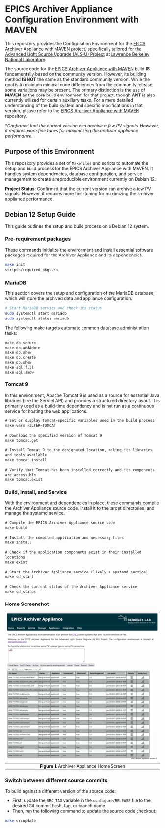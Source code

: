 # EPICS Archiver Appliance Configuration Environment with MAVEN

This repository provides the Configuration Environment for the [EPICS Archiver Appliance with MAVEN](https://github.com/jeonghanlee/epicsarchiverap-maven) project, specifically tailored for [the Advanced Light Source Upgrade (ALS-U) Project](https://als.lbl.gov/als-u/overview/) at [Lawrence Berkeley National Laboratory](https://lbl.gov).

The source code for the [EPICS Archiver Appliance with MAVEN](https://github.com/jeonghanlee/epicsarchiverap-maven) build **IS** fundamentally based on the community version. However, its building method **IS NOT** the same as the standard community version. While the goal is to maintain minimal code differences from the community release, some variations may be present. The primary distinction is the use of **MAVEN** as the core build environment for that project, though **ANT** is also currently utilized for certain auxiliary tasks. For a more detailed understanding of the build system and specific modifications in that version, please refer to the [EPICS Archiver Appliance with MAVEN](https://github.com/jeonghanlee/epicsarchiverap-maven) repository.

**Confirmed that the current version can archive a few PV signals. However, it requires more fine tunes for maximazing the archiver appliance performance.*

## Purpose of this Environment

This repository provides a set of `Makefiles` and scripts to automate the setup and build process for the EPICS Archiver Appliance with MAVEN. It handles system dependencies, database configuration, and service management to create a reproducible environment currently on Debian 12.

**Project Status**: Confirmed that the current version can archive a few PV signals. However, it requires more fine-tuning for maximizing the archiver appliance performance.

## Debian 12 Setup Guide

This guide outlines the setup and build process on a Debian 12 system.

### Pre-requirement packages

These commands initialize the environment and install essential software packages required for the Archiver Appliance and its dependencies.

```bash
make init
scripts/required_pkgs.sh
```

### MariaDB

This section covers the setup and configuration of the MariaDB database, which will store the archived data and appliance configuration.

```bash
# Start MariaDB service and check its status
sudo systemctl start mariadb
sudo systemctl status mariadb
```

The following make targets automate common database administration tasks:
```
make db.secure
make db.addAdmin
make db.show
make db.create
make db.show
make sql.fill
make sql.show
```

### Tomcat 9

In this environment, Apache Tomcat 9 is used as a source for essential Java libraries (like the Servlet API) and provides a structured directory layout. It is primarily used as a build-time dependency and is not run as a continuous service for hosting the web applications.

```
# Set or display Tomcat-specific variables used in the build process
make vars FILTER=TOMCAT

# Download the specified version of Tomcat 9
make tomcat.get

# Install Tomcat 9 to the designated location, making its libraries and tools available
make tomcat.install

# Verify that Tomcat has been installed correctly and its components are accessible
make tomcat.exist
```

### Build, install, and Service

With the environment and dependencies in place, these commands compile the Archiver Appliance source code, install it to the target directories, and manage the systemd service.

```
# Compile the EPICS Archiver Appliance source code
make build

# Install the compiled application and necessary files
make install

# Check if the application components exist in their installed locations
make exist

# Start the Archiver Appliance service (likely a systemd service)
make sd_start

# Check the current status of the Archiver Appliance service
make sd_status
```

### Home Screenshot

|![archappl.png](docs/images/home-2025-06-05.png)|
| :---: |
|**Figure 1** Archiver Appliance Home Screen|


### Switch between different source commits

To build against a different version of the source code:

* First, update the `SRC_TAG` variable in the `configure/RELEASE` file to the desired Git commit hash, tag, or branch name.
* Then, run the following command to update the source code checkout:

```bash
make srcupdate
```

